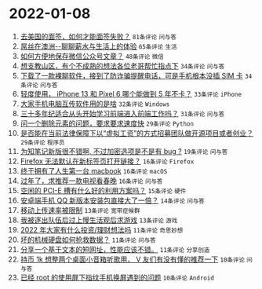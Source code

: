 # 2022-01-08

1. [去美国的面签，如何才能面签失败？](https://www.v2ex.com/t/826977) `81条评论` `问与答`
1. [屌丝在澳洲--聊聊薪水与生活上的体验](https://www.v2ex.com/t/826954) `65条评论` `生活`
1. [如何方便地保存微信公众号文章？](https://www.v2ex.com/t/826953) `48条评论` `微信`
1. [想支教山区，有个不成熟的想法各位老哥帮忙指点下](https://www.v2ex.com/t/826968) `34条评论` `问与答`
1. [下载了一款裸聊软件，接到了防诈骗提醒电话，可是手机根本没插 SIM 卡](https://www.v2ex.com/t/826985) `34条评论` `问与答`
1. [轻度使用， iPhone 13 和 Pixel 6 哪个能做到 5 年不卡？](https://www.v2ex.com/t/827030) `33条评论` `iPhone`
1. [大家手机电脑互传软件用的是啥](https://www.v2ex.com/t/827044) `32条评论` `Windows`
1. [三十多年纪适合从头开始学习前端进入前端工作吗？](https://www.v2ex.com/t/826958) `31条评论` `问与答`
1. [问一个删除元素的问题，要求要求速度快](https://www.v2ex.com/t/826970) `29条评论` `Python`
1. [是否能在当前法律保障下以“虚拟工资”的方式招募团队做开源项目或者创业？](https://www.v2ex.com/t/826996) `29条评论` `程序员`
1. [为知笔记新版很不错啊, 不过加密选项是不是有 bug ?](https://www.v2ex.com/t/826952) `19条评论` `问与答`
1. [Firefox 无法默认在新标签页打开链接？](https://www.v2ex.com/t/827023) `16条评论` `Firefox`
1. [终于拥有了人生第一台 macbook](https://www.v2ex.com/t/827003) `16条评论` `macOS`
1. [过年了，求推荐一款电视看春晚](https://www.v2ex.com/t/826979) `16条评论` `问与答`
1. [空闲的 PCI-E 槽有什么好的利用方案吗？](https://www.v2ex.com/t/826999) `15条评论` `硬件`
1. [安卓端手机 QQ 新版本安装包直接大了一倍？](https://www.v2ex.com/t/827025) `14条评论` `问与答`
1. [移动上传速率被限制](https://www.v2ex.com/t/827024) `13条评论` `宽带症候群`
1. [我被逐出队伍后过上慢生活观后求游戏](https://www.v2ex.com/t/827009) `13条评论` `游戏`
1. [2022 年大家有什么投资/理财想法吗](https://www.v2ex.com/t/827038) `11条评论` `奇思妙想`
1. [坏的机械硬盘如何抢救数据？](https://www.v2ex.com/t/826995) `11条评论` `问与答`
1. [分享一个基于文本的短网址，性能应该不错。](https://www.v2ex.com/t/826975) `11条评论` `分享创造`
1. [持币 1k 想整两个桌面小音箱听歌用， V 友们有没有懂的推荐一下](https://www.v2ex.com/t/827012) `10条评论` `问与答`
1. [已经 root 的使用屏下指纹手机换屏遇到的问题](https://www.v2ex.com/t/827002) `10条评论` `Android`
